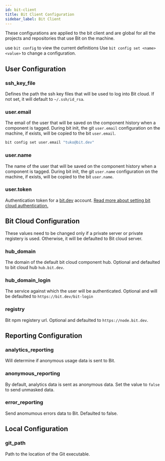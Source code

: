 ```yaml
---
id: bit-client
title: Bit Client Configuration 
sidebar_label: Bit Client
---
```

These configurations are applied to the bit client and are global for all the projects and repositories that use Bit on the machine.  

use `bit config` to view the current definitions
Use `bit config set <name> <value>` to change a configuration. 

## User Configuration
### ssh_key_file
Defines the path the ssh key files that will be used to log into Bit cloud. If not set, it will default to `~/.ssh/id_rsa`. 

### user.email
The email of the user that will be saved on the component history when a component is tagged. During bit init, the git `user.email` configuration on the machine, if exists, will be copied to the bit `user.email`. 
```bash
bit config set user.email "tuko@bit.dev"
```

### user.name
The name of the user that will be saved on the component history when a component is tagged. During bit init, the git `user.name` configuration on the machine, if exists, will be copied to the bit `user.name`. 

### user.token
Authentication token for a [bit.dev](https://bit.dev) account. [Read more about setting bit cloud authentication.](/docs/setup-authentication.html)

## Bit Cloud Configuration
These values need to be changed only if a private server or private registery is used. Otherwise, it will be defaulted to Bit cloud server. 

### hub_domain
The domain of the default bit cloud component hub. Optional and defaulted to bit cloud hub  `hub.bit.dev`. 

### hub_domain_login
The service against which the user will be authenticated. Optional and will be defaulted to `https://bit.dev/bit-login`

### registry
Bit npm registery url. Optional and defaulted to `https://node.bit.dev`. 

## Reporting Configuration
### analytics_reporting
Will determine if anonymous usage data is sent to Bit. 

### anonymous_reporting
By default, analytics data is sent as anonymous data. Set the value to `false` to send unmasked data. 

### error_reporting
Send anomumous errors data to Bit. Defaulted to false. 

## Local Configuration
### git_path
Path to the location of the Git executable.
